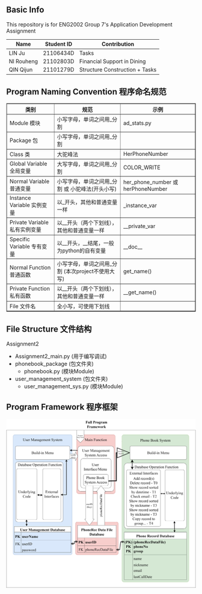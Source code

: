 ## Basic Info
This repository is for ENG2002 Group 7's Application Development Assignment

| Name       | Student ID | Contribution |
|------------|------------|--------------|
| LIN Ju     | 21106434D  |       Tasks   |
| NI Rouheng | 21102803D  |      Financial Support in Dining       |              
| QIN Qijun  | 21101279D  |Structure Construction + Tasks|

## Program Naming Convention 程序命名规范

<table border="1" cellpadding="1" cellspacing="1"><tbody><tr><th>类别</th><th>规范</th><th>示例</th></tr><tr><td>Module 模块</td><td>小写字母，单词之间用_分割</td><td>ad_stats.py</td></tr><tr><td>Package 包</td><td>小写字母，单词之间用_分割</td><td>&nbsp;</td></tr><tr><td>Class 类</td><td>大驼峰法</td><td>HerPhoneNumber</td></tr><tr><td>Global Variable 全局变量</td><td>大写字母，单词之间用_分割</td><td>COLOR_WRITE</td></tr><tr><td>Normal Variable 普通变量</td><td>小写字母，单词之间用_分割 或 小驼峰法(开头小写)</td><td>her_phone_number 或 herPhoneNumber</td></tr><tr><td>Instance Variable 实例变量</td><td>以_开头，其他和普通变量一样</td><td>_instance_var</td></tr><tr><td>Private Variable 私有实例变量</td><td>以__开头（两个下划线），其他和普通变量一样</td><td>__private_var</td></tr><tr><td>Specific Variable 专有变量</td><td>以__开头，__结尾，一般为python的自有变量</td><td>__doc__</td></tr><tr><td>Normal Function 普通函数</td><td>小写字母，单词之间用_分割 (本次project不使用大写)</td><td>get_name()</td></tr><tr><td>Private Function 私有函数</td><td>以__开头（两个下划线），其他和普通变量一样</td><td>__get_name()</td></tr><tr><td>File 文件名</td><td>全小写，可使用下划线</td><td>&nbsp;</td></tr></tbody></table>

## File Structure 文件结构

Assignment2
- Assignment2_main.py (用于编写调试)
- phonebook_package (包文件夹)
  - phonebook.py (模块Module)
- user_management_system (包文件夹)
  - user_management_sys.py (模块Module)
  
## Program Framework 程序框架

<img src="https://github.com/ENG2002Gp7Studio/ENG2002_Group7/blob/master/Sources/Framework%20phonebk.jpg?raw=true" alt="Program Structure">
